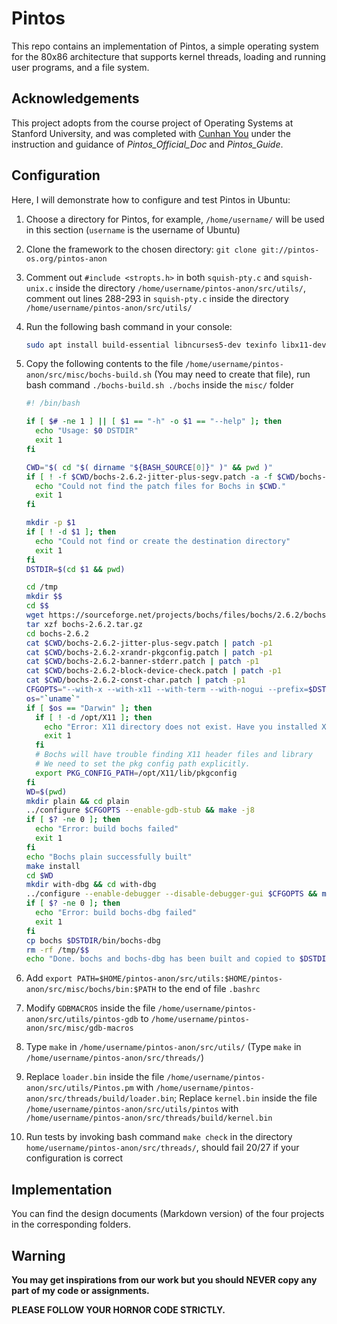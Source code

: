 # Pintos

This repo contains an implementation of Pintos, a simple operating system for the 80x86 architecture that supports kernel threads, loading and running user programs, and a file system.



## Acknowledgements

This project adopts from the course project of Operating Systems at Stanford University, and was completed with [Cunhan You](https://github.com/youcunhan) under the instruction and guidance of *Pintos_Official_Doc* and *Pintos_Guide*.



## Configuration

Here, I will demonstrate how to configure and test Pintos in Ubuntu:

1. Choose a directory for Pintos, for example, `/home/username/` will be used in this section (`username` is the username of Ubuntu)

2. Clone the framework to the chosen directory: `git clone git://pintos-os.org/pintos-anon`

3. Comment out `#include <stropts.h>` in both `squish-pty.c` and `squish-unix.c` inside the directory `/home/username/pintos-anon/src/utils/`, comment out lines 288-293 in `squish-pty.c` inside the directory `/home/username/pintos-anon/src/utils/`

4. Run the following bash command in your console:
   
   ```bash
   sudo apt install build-essential libncurses5-dev texinfo libx11-dev libxrandr-dev
   ```
   
5. Copy the following contents to the file `/home/username/pintos-anon/src/misc/bochs-build.sh` (You may need to create that file), run bash command `./bochs-build.sh ./bochs` inside the `misc/` folder

   ```bash
   #! /bin/bash
   
   if [ $# -ne 1 ] || [ $1 == "-h" -o $1 == "--help" ]; then
     echo "Usage: $0 DSTDIR"
     exit 1
   fi
   
   CWD="$( cd "$( dirname "${BASH_SOURCE[0]}" )" && pwd )"
   if [ ! -f $CWD/bochs-2.6.2-jitter-plus-segv.patch -a -f $CWD/bochs-2.6.2-xrandr-pkgconfig.patch -a -f $CWD/bochs-2.6.2-banner-stderr.patch -a -f $CWD/bochs-2.6.2-block-device-check.patch -a -f $CWD/bochs-2.6.2-const-char.patch ]; then
     echo "Could not find the patch files for Bochs in $CWD."
     exit 1
   fi
   
   mkdir -p $1
   if [ ! -d $1 ]; then
     echo "Could not find or create the destination directory"
     exit 1
   fi
   DSTDIR=$(cd $1 && pwd)
   
   cd /tmp
   mkdir $$
   cd $$
   wget https://sourceforge.net/projects/bochs/files/bochs/2.6.2/bochs-2.6.2.tar.gz/download -O bochs-2.6.2.tar.gz 
   tar xzf bochs-2.6.2.tar.gz
   cd bochs-2.6.2
   cat $CWD/bochs-2.6.2-jitter-plus-segv.patch | patch -p1
   cat $CWD/bochs-2.6.2-xrandr-pkgconfig.patch | patch -p1
   cat $CWD/bochs-2.6.2-banner-stderr.patch | patch -p1
   cat $CWD/bochs-2.6.2-block-device-check.patch | patch -p1
   cat $CWD/bochs-2.6.2-const-char.patch | patch -p1
   CFGOPTS="--with-x --with-x11 --with-term --with-nogui --prefix=$DSTDIR"
   os="`uname`"
   if [ $os == "Darwin" ]; then
     if [ ! -d /opt/X11 ]; then
       echo "Error: X11 directory does not exist. Have you installed XQuartz https://www.xquartz.org?" 
       exit 1
     fi
     # Bochs will have trouble finding X11 header files and library
     # We need to set the pkg config path explicitly.
     export PKG_CONFIG_PATH=/opt/X11/lib/pkgconfig
   fi
   WD=$(pwd)
   mkdir plain && cd plain
   ../configure $CFGOPTS --enable-gdb-stub && make -j8
   if [ $? -ne 0 ]; then
     echo "Error: build bochs failed"
     exit 1
   fi
   echo "Bochs plain successfully built"
   make install
   cd $WD
   mkdir with-dbg && cd with-dbg 
   ../configure --enable-debugger --disable-debugger-gui $CFGOPTS && make -j8
   if [ $? -ne 0 ]; then
     echo "Error: build bochs-dbg failed"
     exit 1
   fi
   cp bochs $DSTDIR/bin/bochs-dbg 
   rm -rf /tmp/$$
   echo "Done. bochs and bochs-dbg has been built and copied to $DSTDIR/bin"
   ```

6. Add `export PATH=$HOME/pintos-anon/src/utils:$HOME/pintos-anon/src/misc/bochs/bin:$PATH` to the end of file `.bashrc`

7. Modify `GDBMACROS` inside the file `/home/username/pintos-anon/src/utils/pintos-gdb` to `/home/username/pintos-anon/src/misc/gdb-macros`

8. Type `make` in `/home/username/pintos-anon/src/utils/` (Type `make` in `/home/username/pintos-anon/src/threads/`)

9. Replace `loader.bin` inside the file `/home/username/pintos-anon/src/utils/Pintos.pm` with `/home/username/pintos-anon/src/threads/build/loader.bin`; Replace `kernel.bin` inside the file `/home/username/pintos-anon/src/utils/pintos` with `/home/username/pintos-anon/src/threads/build/kernel.bin`

10. Run tests by invoking bash command `make check` in the directory `home/username/pintos-anon/src/threads/`, should fail 20/27 if your configuration is correct



## Implementation

You can find the design documents (Markdown version) of the four projects in the corresponding folders.



## Warning

**You may get inspirations from our work but you should NEVER copy any part of my code or assignments.**

**PLEASE FOLLOW YOUR HORNOR CODE STRICTLY.**
